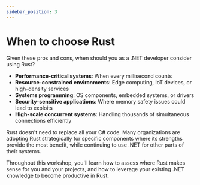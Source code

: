 ```yaml
---
sidebar_position: 3
---
```


# When to choose Rust

Given these pros and cons, when should you as a .NET developer consider using Rust?

- **Performance-critical systems**: When every millisecond counts
- **Resource-constrained environments**: Edge computing, IoT devices, or high-density services
- **Systems programming**: OS components, embedded systems, or drivers
- **Security-sensitive applications**: Where memory safety issues could lead to exploits
- **High-scale concurrent systems**: Handling thousands of simultaneous connections efficiently

Rust doesn't need to replace all your C# code. Many organizations are adopting Rust strategically for specific components where its strengths provide the most benefit, while continuing to use .NET for other parts of their systems.

Throughout this workshop, you'll learn how to assess where Rust makes sense for you and your projects, and how to leverage your existing .NET knowledge to become productive in Rust.
